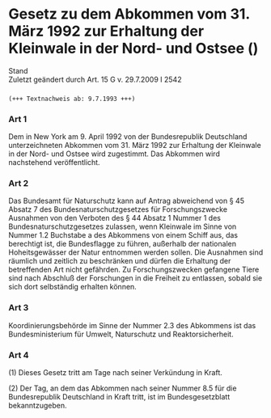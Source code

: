 Gesetz zu dem Abkommen vom 31. März 1992 zur Erhaltung der Kleinwale in der Nord- und Ostsee ()
===============================================================================================

Stand  
Zuletzt geändert durch Art. 15 G v. 29.7.2009 I 2542

### 

```
(+++ Textnachweis ab: 9.7.1993 +++)
```

### Art 1

Dem in New York am 9. April 1992 von der Bundesrepublik Deutschland unterzeichneten Abkommen vom 31. März 1992 zur Erhaltung der Kleinwale in der Nord- und Ostsee wird zugestimmt. Das Abkommen wird nachstehend veröffentlicht.

### Art 2

Das Bundesamt für Naturschutz kann auf Antrag abweichend von § 45 Absatz 7 des Bundesnaturschutzgesetzes für Forschungszwecke Ausnahmen von den Verboten des § 44 Absatz 1 Nummer 1 des Bundesnaturschutzgesetzes zulassen, wenn Kleinwale im Sinne von Nummer 1.2 Buchstabe a des Abkommens von einem Schiff aus, das berechtigt ist, die Bundesflagge zu führen, außerhalb der nationalen Hoheitsgewässer der Natur entnommen werden sollen. Die Ausnahmen sind räumlich und zeitlich zu beschränken und dürfen die Erhaltung der betreffenden Art nicht gefährden. Zu Forschungszwecken gefangene Tiere sind nach Abschluß der Forschungen in die Freiheit zu entlassen, sobald sie sich dort selbständig erhalten können.

### Art 3

Koordinierungsbehörde im Sinne der Nummer 2.3 des Abkommens ist das Bundesministerium für Umwelt, Naturschutz und Reaktorsicherheit.

### Art 4

(1) Dieses Gesetz tritt am Tage nach seiner Verkündung in Kraft.

(2) Der Tag, an dem das Abkommen nach seiner Nummer 8.5 für die Bundesrepublik Deutschland in Kraft tritt, ist im Bundesgesetzblatt bekanntzugeben.
